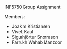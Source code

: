 INF5750 Group Assignment

Members:

- Joakim Kristiansen 
- Vivek Kaul
- Sigurhjörtur Snorrason
- Farrukh Wahab Manzoor
